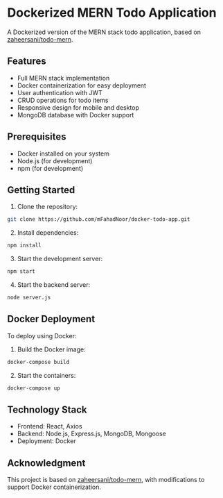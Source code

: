 # Dockerized MERN Todo Application

A Dockerized version of the MERN stack todo application, based on [zaheersani/todo-mern](https://github.com/zaheersani/todo-mern/).

## Features

- Full MERN stack implementation
- Docker containerization for easy deployment
- User authentication with JWT
- CRUD operations for todo items
- Responsive design for mobile and desktop
- MongoDB database with Docker support

## Prerequisites

- Docker installed on your system
- Node.js (for development)
- npm (for development)

## Getting Started

1. Clone the repository:
```bash
git clone https://github.com/mFahadNoor/docker-todo-app.git
```

2. Install dependencies:
```bash
npm install
```

3. Start the development server:
```bash
npm start
```

4. Start the backend server:
```bash
node server.js
```

## Docker Deployment

To deploy using Docker:

1. Build the Docker image:
```bash
docker-compose build
```

2. Start the containers:
```bash
docker-compose up
```

## Technology Stack

- Frontend: React, Axios
- Backend: Node.js, Express.js, MongoDB, Mongoose
- Deployment: Docker

## Acknowledgment

This project is based on [zaheersani/todo-mern](https://github.com/zaheersani/todo-mern/), with modifications to support Docker containerization.
